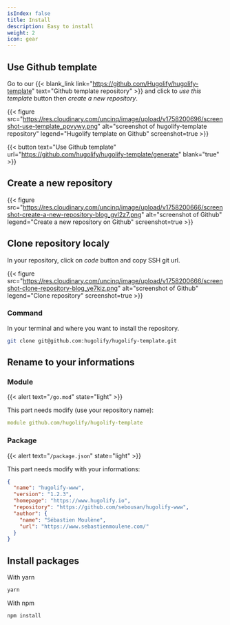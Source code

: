 ```yaml
---
isIndex: false
title: Install
description: Easy to install
weight: 2
icon: gear
---
```

## Use Github template

Go to our {{< blank_link link="https://github.com/Hugolify/hugolify-template" text="Github template repository" >}} and click to *use this template* button then *create a new repository*.

{{< figure src="https://res.cloudinary.com/uncinq/image/upload/v1758200696/screenshot-use-template_ppvywy.png" alt="screenshot of hugolify-template repository" legend="Hugolify template on Github" screenshot=true >}}

{{< button text="Use Github template" url="https://github.com/hugolify/hugolify-template/generate" blank="true" >}}

## Create a new repository

{{< figure src="https://res.cloudinary.com/uncinq/image/upload/v1758200666/screenshot-create-a-new-repository-blog_gvl2z7.png" alt="screenshot of Github" legend="Create a new repository on Github" screenshot=true >}}

## Clone repository localy

In your repository, click on *code* button and copy SSH git url.

{{< figure src="https://res.cloudinary.com/uncinq/image/upload/v1758200666/screenshot-clone-repository-blog_ye7kiz.png" alt="screenshot of Github" legend="Clone repository" screenshot=true >}}

### Command

In your terminal and where you want to install the repository.

```bash
git clone git@github.com:hugolify/hugolify-template.git
```

## Rename to your informations

### Module

{{< alert text="`/go.mod`" state="light" >}}

This part needs modify (use your repository name):

```yaml
module github.com/hugolify/hugolify-template
```

### Package

{{< alert text="`/package.json`" state="light" >}}

This part needs modify with your informations:

```json
{
  "name": "hugolify-www",
  "version": "1.2.3",
  "homepage": "https://www.hugolify.io",
  "repository": "https://github.com/sebousan/hugolify-www",
  "author": {
    "name": "Sébastien Moulène",
    "url": "https://www.sebastienmoulene.com/"
  }
}
```

## Install packages

With yarn

```bash
yarn
```

With npm

```bash
npm install
```
